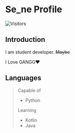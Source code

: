 # Se_ne Profile

![Visitors](http://hits.dwyl.com/okay0325/Profile.svg)

## Introduction

I am student developer. ~~Maybe~~

I Love GANGG❤️ 
## Languages

> Capable of
> - Python
>
> Learning
> - Kotlin
> - Java
